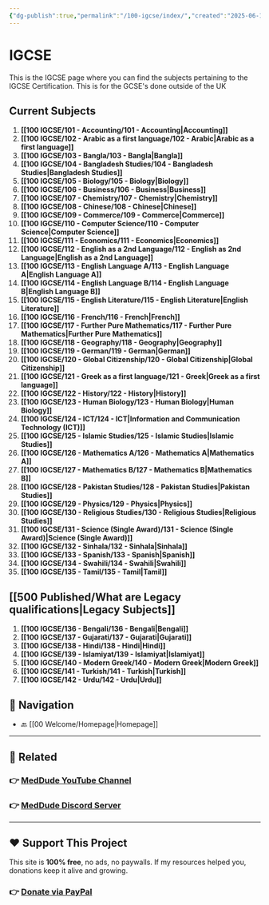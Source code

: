 ```yaml
---
{"dg-publish":true,"permalink":"/100-igcse/index/","created":"2025-06-14T07:59:02.610+03:00","updated":"2025-07-02T05:43:55.420+03:00"}
---
```


# IGCSE 

This is the IGCSE page where you can find the subjects pertaining to the IGCSE Certification. This is for the GCSE's done outside of the UK

## Current Subjects 

1. **[[100 IGCSE/101 - Accounting/101 - Accounting\|Accounting]]**
2. **[[100 IGCSE/102 - Arabic as a first language/102 - Arabic\|Arabic as a first language]]**
3. **[[100 IGCSE/103 - Bangla/103 - Bangla\|Bangla]]**
4. **[[100 IGCSE/104 - Bangladesh Studies/104 - Bangladesh Studies\|Bangladesh Studies]]**
5. **[[100 IGCSE/105 - Biology/105 - Biology\|Biology]]**
6. **[[100 IGCSE/106 - Business/106 - Business\|Business]]**
7. **[[100 IGCSE/107 - Chemistry/107 - Chemistry\|Chemistry]]**
8. **[[100 IGCSE/108 - Chinese/108 - Chinese\|Chinese]]**
9. **[[100 IGCSE/109 - Commerce/109 - Commerce\|Commerce]]**
10. **[[100 IGCSE/110 - Computer Science/110 - Computer Science\|Computer Science]]**
11. **[[100 IGCSE/111 - Economics/111 - Economics\|Economics]]**
12. **[[100 IGCSE/112 - English as a 2nd Language/112 - English as 2nd Language\|English as a 2nd Language]]**
13. **[[100 IGCSE/113 - English Language A/113 - English Language A\|English Language A]]**
14. **[[100 IGCSE/114 - English Language B/114 - English Language B\|English Language B]]**
15. **[[100 IGCSE/115 - English Literature/115 - English Literature\|English Literature]]**
16. **[[100 IGCSE/116 - French/116 - French\|French]]**
17. **[[100 IGCSE/117 - Further Pure Mathematics/117 - Further Pure Mathematics\|Further Pure Mathematics]]**
18. **[[100 IGCSE/118 - Geography/118 - Geography\|Geography]]**
19. **[[100 IGCSE/119 - German/119 - German\|German]]**
20. **[[100 IGCSE/120 - Global Citizenship/120 - Global Citizenship\|Global Citizenship]]**
21. **[[100 IGCSE/121 - Greek as a first language/121 - Greek\|Greek as a first language]]**
22. **[[100 IGCSE/122 - History/122 - History\|History]]**
23. **[[100 IGCSE/123 - Human Biology/123 - Human Biology\|Human Biology]]**
24. **[[100 IGCSE/124 - ICT/124 - ICT\|Information and Communication Technology (ICT)]]**
25. **[[100 IGCSE/125 - Islamic Studies/125 - Islamic Studies\|Islamic Studies]]**
26. **[[100 IGCSE/126 - Mathematics A/126 - Mathematics A\|Mathematics A]]**
27. **[[100 IGCSE/127 - Mathematics B/127 - Mathematics B\|Mathematics B]]**
28. **[[100 IGCSE/128 - Pakistan Studies/128 - Pakistan Studies\|Pakistan Studies]]**
29. **[[100 IGCSE/129 - Physics/129 - Physics\|Physics]]**
30. **[[100 IGCSE/130 - Religious Studies/130 - Religious Studies\|Religious Studies]]**
31. **[[100 IGCSE/131 - Science (Single Award)/131 - Science (Single Award)\|Science (Single Award)]]**
32. **[[100 IGCSE/132 - Sinhala/132 - Sinhala\|Sinhala]]**
33. **[[100 IGCSE/133 - Spanish/133 - Spanish\|Spanish]]**
34. **[[100 IGCSE/134 - Swahili/134 - Swahili\|Swahili]]**
35. **[[100 IGCSE/135 - Tamil/135 - Tamil\|Tamil]]**


## [[500 Published/What are Legacy qualifications\|Legacy Subjects]] 

1. **[[100 IGCSE/136 - Bengali/136 - Bengali\|Bengali]]**
2. **[[100 IGCSE/137 - Gujarati/137 - Gujarati\|Gujarati]]**
3. **[[100 IGCSE/138 - Hindi/138 - Hindi\|Hindi]]**
4. **[[100 IGCSE/139 - Islamiyat/139 - Islamiyat\|Islamiyat]]**
5. **[[100 IGCSE/140 - Modern Greek/140 - Modern Greek\|Modern Greek]]**
6. **[[100 IGCSE/141 - Turkish/141 - Turkish\|Turkish]]**
7. **[[100 IGCSE/142 - Urdu/142 - Urdu\|Urdu]]**


## 🧭 Navigation

- 🔙 [[00 Welcome/Homepage\|Homepage]]

---

## 🔗 Related

### 👉 [MedDude YouTube Channel](https://www.youtube.com/@MedDudee)
### 👉 [MedDude Discord Server](https://discord.com/invite/gQw6Smx8nX)

--- 
## ❤️ Support This Project

This site is **100% free**, no ads, no paywalls. If my resources helped you, donations keep it alive and growing.  
### 👉 **[Donate via PayPal](https://www.paypal.com/donate/?hosted_button_id=S5N6JJWSWU8MQ)**  
